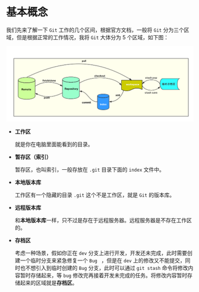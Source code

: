 # 基本概念

我们先来了解一下 `Git` 工作的几个区间，根据官方文档，一般将 `Git` 分为三个区域，但是根据正常的工作情况，我将 `Git` 大体分为 5 个区域，如下图： 

![Git Partion](../images/git_flow.png)

* **工作区** 

  就是你在电脑里面能看到的目录。

* **暂存区（索引）**

  暂存区，也叫索引，一般存放在 `.git` 目录下面的 `index` 文件中。

* **本地版本库**

  工作区有一个隐藏的目录 `.git` 这个不是工作区，就是 `Git` 的版本库。

* **远程版本库**

  和**本地版本库**一样，只不过是存在于远程服务器。远程服务器是不存在工作区的。

* **存档区**

  考虑一种场景，假如你正在 `dev` 分支上进行开发，开发还未完成，此时需要创建一个临时分支来紧急修复一个 `Bug ` ，但是在 `dev` 上的修改又不能提交，同时也不想引入到临时创建的 `Bug` 分支，此时可以通过 `git stash` 命令将修改内容暂时存储起来，等 `bug` 修改完再接着开发未完成的任务。将修改内容暂时存储起来的区域就是**存档区**。

